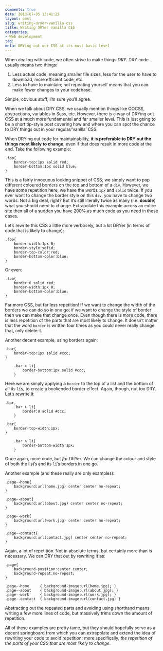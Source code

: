 ```yaml
---
comments: true
date: 2013-07-05 13:41:25
layout: post
slug: writing-dryer-vanilla-css
title: Writing DRYer vanilla CSS
categories:
- Web development
tag:
meta: DRYing out our CSS at its most basic level
---
```


When dealing with code, we often strive to make things _DRY_. DRY code usually
means two things:

1. Less actual code, meaning smaller file sizes, less for the user to have to
   download, more efficient code, etc.
2. Less to have to maintain; not repeating yourself means that you can make
   fewer changes to your codebase.

Simple, obvious stuff, I’m sure you’ll agree.

When we talk about DRY CSS, we usually mention things like OOCSS, abstractions,
variables in Sass, etc. However, there is a way of DRYing out CSS at a much more
fundamental and far smaller level. This is just going to be a short tip-style
post covering how and where you can spot the chance to DRY things out in your
regular/‘vanilla’ CSS.

When DRYing out code for maintainability, **it is preferable to DRY out the
things most likely to change**, even if that does result in more code at the
end. Take the following example:

    .foo{
        border-top:1px solid red;
        border-bottom:1px solid blue;
    }

This is a fairly innocuous looking snippet of CSS; we simply want to pop
different coloured borders on the top and bottom of a `div`. However, we have
some repetition here; we have the words `1px` and `solid` twice. If you ever
want to change the border style on this `div`, you have to change two words. Not
a big deal, right? But it’s still literally twice as many (i.e. **double**) what
you should need to change. Extrapolate this example across an entire site then
all of a sudden you have 200% as much code as you need in these cases.

Let’s rewrite this CSS a little more verbosely, but a lot DRYer (in terms of
code that is likely to change):

    .foo{
        border-width:1px 0;
        border-style:solid;
        border-top-color:red;
        border-bottom-color:blue;
    }

Or even:

    .foo{
        border:0 solid red;
        border-width:1px 0;
        border-bottom-color:blue;
    }

Far more CSS, but far less repetition! If we want to change the width of the
borders we can do so in one go; if we want to change the style of border then we
can make that change once. Even though there is more code, there is less
repetition of the parts that are most likely to change. It doesn’t matter that
the word `border` is written four times as you could never really change that,
only delete it.

Another decent example, using borders again:

    .bar{
        border-top:1px solid #ccc;
    }

        .bar > li{
            border-bottom:1px solid #ccc;
        }

Here we are simply applying a `border` to the top of a list and the bottom of
all its `li`s, to create a bookended border effect. Again, though, not too DRY.
Let’s rewrite it:

    .bar,
        .bar > li{
            border:0 solid #ccc;
        }

    .bar{
        border-top-width:1px;
    }

        .bar > li{
            border-bottom-width:1px;
        }

Once again, more code, but _far_ DRYer. We can change the colour and style of
both the list’s and its `li`’s borders in one go.

Another example (and these really are only examples):

    .page--home{
        background:url(home.jpg) center center no-repeat;
    }

    .page--about{
        background:url(about.jpg) center center no-repeat;
    }

    .page--work{
        background:url(work.jpg) center center no-repeat;
    }

    .page--contact{
        background:url(contact.jpg) center center no-repeat;
    }

Again, a lot of repetition. Not in absolute terms, but certainly more than is
necessary. We can DRY that out by rewriting it as:

    .page{
        background-position:center center;
        background-repeat:no-repeat;
    }

    .page--home     { background-image:url(home.jpg); }
    .page--about    { background-image:url(about.jpg); }
    .page--work     { background-image:url(work.jpg); }
    .page--contact  { background-image:url(contact.jpg) }

Abstracting out the repeated parts and avoiding using shorthand means writing a
few more lines of code, but massively trims down the amount of repetition.

All of these examples are pretty tame, but they should hopefully serve as a
decent springboard from which you can extrapolate and extend the idea of
rewriting your code to avoid repetition; more specifically, _the repetition of
the parts of your CSS that are most likely to change_.
